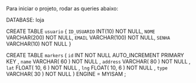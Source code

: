 Para iniciar o projeto, rodar as queries abaixo:

DATABASE: loja

CREATE TABLE `usuario` {
   `ID_USUARIO` INT(10) NOT NULL,
   `NOME` VARCHAR(200) NOT NULL,
   `EMAIL` VARCHAR(100) NOT NULL,
   `SENHA` VARCHAR(10) NOT NULL
}

CREATE TABLE `markers` (
  `id` INT NOT NULL AUTO_INCREMENT PRIMARY KEY ,
  `name` VARCHAR( 60 ) NOT NULL ,
  `address` VARCHAR( 80 ) NOT NULL ,
  `lat` FLOAT( 10, 6 ) NOT NULL ,
  `lng` FLOAT( 10, 6 ) NOT NULL ,
  `type` VARCHAR( 30 ) NOT NULL
) ENGINE = MYISAM ;

